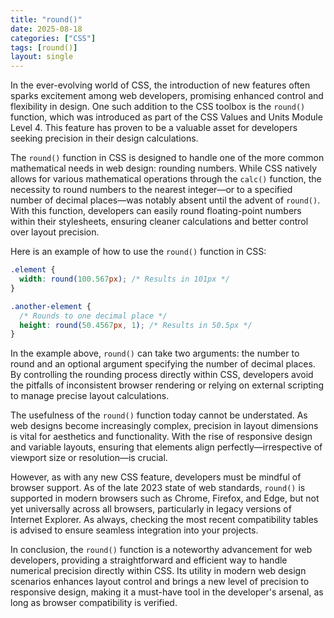 ```yaml
---
title: "round()"
date: 2025-08-18
categories: ["CSS"]
tags: [round()]
layout: single
---
```


In the ever-evolving world of CSS, the introduction of new features often sparks excitement among web developers, promising enhanced control and flexibility in design. One such addition to the CSS toolbox is the `round()` function, which was introduced as part of the CSS Values and Units Module Level 4. This feature has proven to be a valuable asset for developers seeking precision in their design calculations.

The `round()` function in CSS is designed to handle one of the more common mathematical needs in web design: rounding numbers. While CSS natively allows for various mathematical operations through the `calc()` function, the necessity to round numbers to the nearest integer—or to a specified number of decimal places—was notably absent until the advent of `round()`. With this function, developers can easily round floating-point numbers within their stylesheets, ensuring cleaner calculations and better control over layout precision.

Here is an example of how to use the `round()` function in CSS:

```css
.element {
  width: round(100.567px); /* Results in 101px */
}

.another-element {
  /* Rounds to one decimal place */
  height: round(50.4567px, 1); /* Results in 50.5px */
}
```

In the example above, `round()` can take two arguments: the number to round and an optional argument specifying the number of decimal places. By controlling the rounding process directly within CSS, developers avoid the pitfalls of inconsistent browser rendering or relying on external scripting to manage precise layout calculations.

The usefulness of the `round()` function today cannot be understated. As web designs become increasingly complex, precision in layout dimensions is vital for aesthetics and functionality. With the rise of responsive design and variable layouts, ensuring that elements align perfectly—irrespective of viewport size or resolution—is crucial.

However, as with any new CSS feature, developers must be mindful of browser support. As of the late 2023 state of web standards, `round()` is supported in modern browsers such as Chrome, Firefox, and Edge, but not yet universally across all browsers, particularly in legacy versions of Internet Explorer. As always, checking the most recent compatibility tables is advised to ensure seamless integration into your projects.

In conclusion, the `round()` function is a noteworthy advancement for web developers, providing a straightforward and efficient way to handle numerical precision directly within CSS. Its utility in modern web design scenarios enhances layout control and brings a new level of precision to responsive design, making it a must-have tool in the developer's arsenal, as long as browser compatibility is verified.
